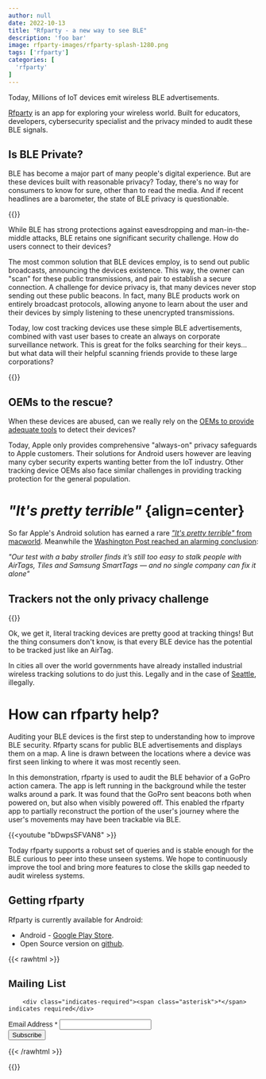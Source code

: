 ```yaml
---
author: null
date: 2022-10-13
title: "Rfparty - a new way to see BLE"
description: 'foo bar'
image: rfparty-images/rfparty-splash-1280.png
tags: ['rfparty']
categories: [
  'rfparty'
]
---
```


Today, Millions of IoT devices emit wireless BLE advertisements. 

[Rfparty](https://play.google.com/store/apps/details?id=xyz.dataparty.rfparty) is an app for exploring your wireless world. Built for educators, developers, cybersecurity specialist and the privacy minded to audit these BLE signals.


## Is BLE Private?

BLE has become a major part of many people's digital experience. But are these devices built with reasonable privacy? Today, there's no way for consumers to know for sure, other than to read the media. And if recent headlines are a barometer, the state of BLE privacy is questionable.  

{{<picture src="rfparty-images/nyt-headline-large.png" type="png" alt="NYT-I Used Apple AirTags, Tiles and a GPS Tracker to Watch My Husband’s Every Move" caption="NYT 2022 - I Used Apple AirTags, Tiles and a GPS Tracker to Watch My Husband..." class="float-left" link="https://www.nytimes.com/2022/02/11/technology/airtags-gps-surveillance.html">}}
</a>



While BLE has strong protections against eavesdropping and man-in-the-middle attacks, BLE retains one significant security challenge. How do users connect to their devices?

The most common solution that BLE devices employ, is to send out public broadcasts, announcing the devices existence. This way, the owner can "scan" for these public transmissions, and pair to establish a secure connection. A challenge for device privacy is, that many devices never stop sending out these public beacons. In fact, many BLE products work on entirely broadcast protocols, allowing anyone to learn about the user and their devices by simply listening to these unencrypted transmissions.

Today, low cost tracking devices use these simple BLE advertisements, combined with vast user bases to create an always on corporate surveillance network. This is great for the folks searching for their keys... but what data will their helpful scanning friends provide to these large corporations?

{{<picture src="rfparty-images/apple-devices.png" type="png" alt="rfparty querying nearby apple devices" caption="rfparty querying nearby apple devices" class="float-right">}}

## OEMs to the rescue?

When these devices are abused, can we really rely on the [OEMs to provide adequate tools](https://www.cnet.com/tech/mobile/is-your-android-being-tracked-by-an-airtag-heres-how-to-find-out/) to detect their devices?

Today, Apple only provides comprehensive "always-on" privacy safeguards to Apple customers. Their solutions for Android users however are leaving many cyber security experts wanting better from the IoT industry. Other tracking device OEMs also face similar challenges in providing tracking protection for the general population.

# _"It's pretty terrible"_ {align=center}


So far Apple's Android solution has earned a rare [_"It's pretty terrible"_ from macworld](https://www.macworld.com/article/559337/airtag-tracker-detect-android-app.html). Meanwhile the [Washington Post reached an alarming conclusion](https://www.washingtonpost.com/technology/2022/03/31/airtags-stalking/):

_"Our test with a baby stroller finds it’s still too easy to stalk people with AirTags, Tiles and Samsung SmartTags — and no single company can fix it alone"_




## Trackers not the only privacy challenge

{{<picture src="rfparty-images/kiro-spd-radio.png" type="png" alt="KIRO - Seattle police have a wireless network that can track your every move" caption="KIRO - Seattle police have a wireless network that can track your every move" link="https://www.kiro7.com/news/seattle-police-have-wireless-network-can-track-you/246051198/" class="float-left">}}


Ok, we get it, literal tracking devices are pretty good at tracking things! But the thing consumers don't know, is that every BLE device has the potential to be tracked just like an AirTag.

In cities all over the world governments have already installed industrial wireless tracking solutions to do just this. Legally and in the case of [Seattle](https://www.kiro7.com/news/seattle-police-have-wireless-network-can-track-you/246051198/), illegally.


# How can rfparty help?


Auditing your BLE devices is the first step to understanding how to improve BLE security. Rfparty scans for public BLE advertisements and displays them on a map. A line is drawn between the locations where a device was first seen linking to where it was most recently seen.

In this demonstration, rfparty is used to audit the BLE behavior of a GoPro action camera. The app is left running in the background while the tester walks around a park. It was found that the GoPro sent beacons both when powered on, but also when visibly powered off. This enabled the rfparty app to partially reconstruct the portion of the user's journey where the user's movements may have been trackable via BLE.

{{<youtube "bDwpsSFVAN8" >}}

Today rfparty supports a robust set of queries and is stable enough for the BLE curious to peer into these unseen systems. We hope to continuously improve the tool and bring more features to close the skills gap needed to audit wireless systems.

## Getting rfparty

Rfparty is currently available for Android:

  * Android - [Google Play Store](https://play.google.com/store/apps/details?id=xyz.dataparty.rfparty).
  * Open Source version on [github](https://github.com/datapartyjs/rfparty-xyz).


{{< rawhtml >}}
<!-- Begin Mailchimp Signup Form -->
<link href="//cdn-images.mailchimp.com/embedcode/classic-071822.css" rel="stylesheet" type="text/css">
<style type="text/css">
	#mc_embed_signup{clear:left; font:14px Helvetica,Arial,sans-serif; }
	/* Add your own Mailchimp form style overrides in your site stylesheet or in this style block.
	   We recommend moving this block and the preceding CSS link to the HEAD of your HTML file. */
</style>
<div id="mc_embed_signup">
    <form action="https://xyz.us21.list-manage.com/subscribe/post?u=7cfbc2e5276396fb5f543a2ed&amp;id=5ea825f5ee&amp;f_id=007bc2e1f0" method="post" id="mc-embedded-subscribe-form" name="mc-embedded-subscribe-form" class="validate" target="_self">
        <div id="mc_embed_signup_scroll">
  <h2>Mailing List</h2>
        
        <div class="indicates-required"><span class="asterisk">*</span> indicates required</div>
<div class="mc-field-group">
	<label for="mce-EMAIL">Email Address  <span class="asterisk">*</span>
</label>
	<input type="email" value="" name="EMAIL" class="required email" id="mce-EMAIL" required>
	<span id="mce-EMAIL-HELPERTEXT" class="helper_text"></span>
</div>
	<div id="mce-responses" class="clear foot">
		<div class="response" id="mce-error-response" style="display:none"></div>
		<div class="response" id="mce-success-response" style="display:none"></div>
	</div>    <!-- real people should not fill this in and expect good things - do not remove this or risk form bot signups-->
    <div style="position: absolute; left: -5000px;" aria-hidden="true"><input type="text" name="b_7cfbc2e5276396fb5f543a2ed_5ea825f5ee" tabindex="-1" value=""></div>
        <div class="optionalParent">
            <div class="clear foot">
                <input type="submit" value="Subscribe" name="subscribe" id="mc-embedded-subscribe" class="button">
            </div>
        </div>
    </div>
</form>
</div>

<!--End mc_embed_signup-->
{{< /rawhtml >}}

{{<picture src="google-play-badge.png" link="https://play.google.com/store/apps/details?id=xyz.dataparty.rfparty">}}